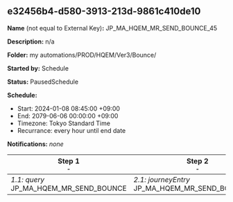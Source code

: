 ## e32456b4-d580-3913-213d-9861c410de10

**Name** (not equal to External Key)**:** JP_MA_HQEM_MR_SEND_BOUNCE_45

**Description:** n/a

**Folder:** my automations/PROD/HQEM/Ver3/Bounce/

**Started by:** Schedule

**Status:** PausedSchedule

**Schedule:**

* Start: 2024-01-08 08:45:00 +09:00
* End: 2079-06-06 00:00:00 +09:00
* Timezone: Tokyo Standard Time
* Recurrance: every hour until end date

**Notifications:** _none_


| Step 1<br>_<small>-</small>_ | Step 2<br>_<small>-</small>_ |
| --- | --- |
| _1.1: query_<br>JP_MA_HQEM_MR_SEND_BOUNCE | _2.1: journeyEntry_<br>JP_MA_HQEM_MR_SEND_BOUNCE_45 |
